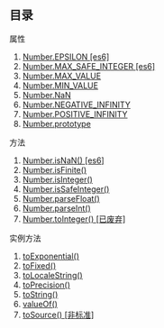 ## 目录

属性

1. [Number.EPSILON \[es6\]](#docs/EPSILON)
1. [Number.MAX_SAFE_INTEGER \[es6\]](#docs/MAX_SAFE_INTEGER)
1. [Number.MAX_VALUE](#docs/MAX_VALUE)
1. [Number.MIN_VALUE](#docs/MIN_VALUE)
1. [Number.NaN](#docs/NaN)
1. [Number.NEGATIVE_INFINITY](#docs/NEGATIVE_INFINITY)
1. [Number.POSITIVE_INFINITY](#docs/POSITIVE_INFINITY)
1. [Number.prototype](#docs/prototype)

方法

1. [Number.isNaN() \[es6\]](#docs/isNaN)
1. [Number.isFinite()](#docs/isFinite)
1. [Number.isInteger()](#docs/isInteger)
1. [Number.isSafeInteger()](#docs/isSafeInteger)
1. [Number.parseFloat()](#docs/parseFloat)
1. [Number.parseInt()](#docs/parseInt)
1. [Number.toInteger() \[已废弃\]](#docs/toInteger)

实例方法

1. [toExponential()](#docs/toExponential)
1. [toFixed()](#docs/toFixed)
1. [toLocaleString()](#docs/toLocaleString)
1. [toPrecision()](#docs/toPrecision)
1. [toString()](#docs/toString)
1. [valueOf()](#docs/valueOf)
1. [toSource() \[非标准\]](#docs/toSource)